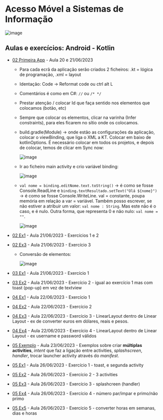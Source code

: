 # Acesso Móvel a Sistemas de Informação

![image](https://github.com/RitAmaral/SWAndroid/assets/132366922/bf37c094-0400-4b53-bdd5-b99464870347)


## Aulas e exercícios: Android - Kotlin

- [02 Primeira App](02_PrimeiraAPP_Rita) - Aula 20 e 21/06/2023
    - Para cada ecrã da aplicação serão criados 2 ficheiros: .kt = lógica de programação, .xml = layout
    - Identação: Code -> Reformat code ou ctrl alt L
    - Comentários é como em C#: `//` ou `/* */`
    - Prestar atenção / colocar Id que faça sentido nos elementos que colocamos (botão, etc)
    - Sempre que colocar os elementos, clicar na varinha (Infer constraints), para eles ficarem no sítio onde os colocamos.
    - build.gradle(Module) -> onde estão as configurações da aplicação, colocar o viewBinding, que liga o XML a KT. Colocar em baixo de kotlinOptions. É necessário colocar em todos os projetos, e depois de colocar, temos de clicar em Sync now:
      
      ![image](https://github.com/RitAmaral/SWAndroid/assets/132366922/9835a887-07a1-4eb5-ab3c-193f88497f32)

    - Ir ao ficheiro main activity e crio variável binding:
      
      ![image](https://github.com/RitAmaral/SWAndroid/assets/132366922/820a9c1d-be8d-44f0-9782-832fc2e7401a)

    - `val nome = binding.editNome.text.toString()` -> é como se fosse Console.ReadLine e `binding.textResultado.setText("Olá ${nome}")` -> é como se fosse Console.WriteLine. val = constante, poupa memória em relação a var = variável. Também posso escrever, se não estiver a atribuir um valor: `val nome : String`. Mas este não é o caso, e é nulo. Outra forma, que representa 0 e não nulo: `val nome = ""`.
      
      ![image](https://github.com/RitAmaral/SWAndroid/assets/132366922/c59708ce-3e4c-4737-a2d8-a9dd9f7092ad)
      
- [02 Ex1](02_Ex1) - Aula 21/06/2023 - Exercícios 1 e 2
- [02 Ex3](02_Ex3) - Aula 21/06/2023 - Exercício 3
    - Conversão de elementos:
     
      ![image](https://github.com/RitAmaral/SWAndroid/assets/132366922/d91de8cf-095d-4a2d-925f-51e49b244b55)

- [03 Ex1](03_Ex1) - Aula 21/06/2023 - Exercício 1
- [03 Ex2](03_Ex2) - Aula 21/06/2023 - Exercício 2 - igual ao exercício 1 mas com toast (pop-up) em vez de textview
- [04 Ex1](04_Ex1) - Aula 22/06/2023 - Exercício 1
- [04 Ex2](04_Ex2) - Aula 22/06/2023 - Exercício 2
- [04 Ex3](04_Ex3) - Aula 22/06/2023 - Exercício 3 - LinearLayout dentro de Linear Layout - ex de converter euros em dólares, reais e pesos.
- [04 Ex4](04_Ex4) - Aula 22/06/2023 - Exercício 4 - LinearLayout dentro de Linear Layout - ex username e password válidos
- [05 Exemplo](05_Exemplo) - Aula 23/06/2023 - Exemplos sobre criar **múltiplas activities**, *intent* que faz a ligação entre activities, *splashscreen*, *handler*, trocar launcher activity através do *manifest*.
- [05 Ex1](05_Ex1) - Aula 26/06/2023 - Exercício 1 - toast, e segunda activity
- [05 Ex2](05_Ex2) - Aula 26/06/2023 - Exercício 2 - 3 activities
- [05 Ex3](05_Ex3) - Aula 26/06/2023 - Exercício 3 - splashcreen (handler)
- [05 Ex4](05_Ex4) - Aula 26/06/2023 - Exercício 4 - número par/ímpar e primo/não primo
- [05 Ex5](05_Ex5) - Aula 26/06/2023 - Exercício 5 - converter horas em semanas, dias e horas
    
